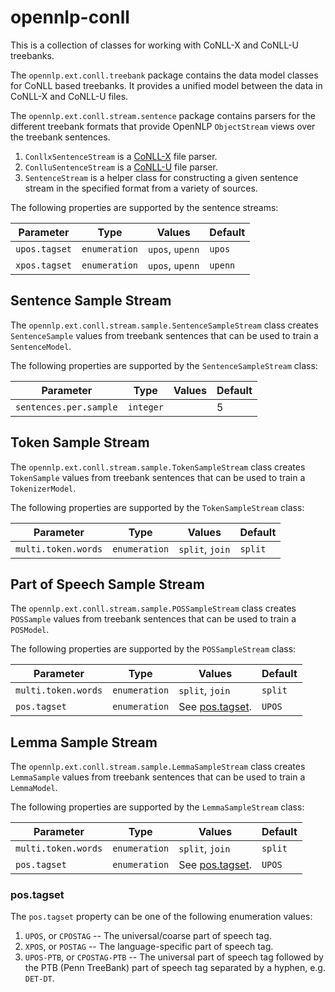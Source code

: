 # opennlp-conll
This is a collection of classes for working with CoNLL-X and CoNLL-U treebanks.

The `opennlp.ext.conll.treebank` package contains the data model classes for
CoNLL based treebanks. It provides a unified model between the data in
CoNLL-X and CoNLL-U files.

The `opennlp.ext.conll.stream.sentence` package contains parsers for the
different treebank formats that provide OpenNLP `ObjectStream` views over the
treebank sentences.
1. `ConllxSentenceStream` is a [CoNLL-X](../../docs/format/conllx.md) file parser.
2. `ConlluSentenceStream` is a [CoNLL-U](../../docs/format/conllu.md) file parser.
3. `SentenceStream` is a helper class for constructing a given sentence stream
   in the specified format from a variety of sources.

The following properties are supported by the sentence streams:

| Parameter     | Type          | Values          | Default |
|---------------|---------------|-----------------|---------|
| `upos.tagset` | `enumeration` | `upos`, `upenn` | `upos`  |
| `xpos.tagset` | `enumeration` | `upos`, `upenn` | `upenn` |

## Sentence Sample Stream
The `opennlp.ext.conll.stream.sample.SentenceSampleStream` class creates
`SentenceSample` values from treebank sentences that can be used to train
a `SentenceModel`.

The following properties are supported by the `SentenceSampleStream` class:

| Parameter              | Type      | Values | Default |
|------------------------|-----------|--------|---------|
| `sentences.per.sample` | `integer` |        | 5       |

## Token Sample Stream
The `opennlp.ext.conll.stream.sample.TokenSampleStream` class creates
`TokenSample` values from treebank sentences that can be used to train
a `TokenizerModel`.

The following properties are supported by the `TokenSampleStream` class:

| Parameter           | Type          | Values          | Default  |
|---------------------|---------------|-----------------|----------|
| `multi.token.words` | `enumeration` | `split`, `join` | `split`  |

## Part of Speech Sample Stream
The `opennlp.ext.conll.stream.sample.POSSampleStream` class creates `POSSample`
values from treebank sentences that can be used to train a `POSModel`.

The following properties are supported by the `POSSampleStream` class:

| Parameter           | Type          | Values                              | Default |
|---------------------|---------------|-------------------------------------|---------|
| `multi.token.words` | `enumeration` | `split`, `join`                     | `split` |
| `pos.tagset`        | `enumeration` | See [pos.tagset](#postagset).       | `UPOS`  |

## Lemma Sample Stream
The `opennlp.ext.conll.stream.sample.LemmaSampleStream` class creates `LemmaSample`
values from treebank sentences that can be used to train a `LemmaModel`.

The following properties are supported by the `LemmaSampleStream` class:

| Parameter           | Type          | Values                              | Default |
|---------------------|---------------|-------------------------------------|---------|
| `multi.token.words` | `enumeration` | `split`, `join`                     | `split` |
| `pos.tagset`        | `enumeration` | See [pos.tagset](#postagset).       | `UPOS`  |

### pos.tagset
The `pos.tagset` property can be one of the following enumeration values:
1. `UPOS`, or `CPOSTAG` -- The universal/coarse part of speech tag.
2. `XPOS`, or `POSTAG` -- The language-specific part of speech tag.
3. `UPOS-PTB`, or `CPOSTAG-PTB` -- The universal part of speech tag followed by the PTB (Penn TreeBank)
   part of speech tag separated by a hyphen, e.g. `DET-DT`.

